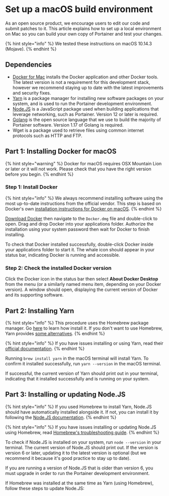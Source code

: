 # Set up a macOS build environment

As an open source product, we encourage users to edit our code and submit patches to it.  This article explains how to set up a local environment on Mac so you can build your own copy of Portainer and test your changes.

{% hint style="info" %}
We tested these instructions on macOS 10.14.3 (Mojave).
{% endhint %}

## Dependencies

* [Docker for Mac](https://www.docker.com/products/docker-desktop) installs the Docker application and other Docker tools. The latest version is not a requirement for this development stack, however we recommend staying up to date with the latest improvements and security fixes.
* [Yarn](https://yarnpkg.com/en/docs/install#mac-stable) is a package manager for installing new software packages on your system, and is used to run the Portainer development environment.
* [Node.JS](https://nodejs.org/en/download/) is a JavaScript package used when building applications that leverage networking, such as Portainer. Version 12 or later is required.
* ​[Golang](https://golang.org/dl/) is the open source language that we use to build the majority of Portainer software. Version 1.17 of Golang is required.
* Wget is a package used to retrieve files using common internet protocols such as HTTP and FTP.

## Part 1: Installing Docker for macOS

{% hint style="warning" %}
Docker for macOS requires OSX Mountain Lion or later or it will not work. Please check that you have the right version before you begin.
{% endhint %}

### Step 1: Install Docker

{% hint style="info" %}
We always recommend installing software using the most up-to-date instructions from the official vendor. This step is based on Docker's own [installation instructions for Docker on macOS](https://runnable.com/docker/install-docker-on-macos).
{% endhint %}

[Download Docker](https://www.docker.com/products/docker-desktop) then navigate to the `Docker.dmg` file and double-click to open. Drag and drop Docker into your applications folder. Authorize the installation using your system password then wait for Docker to finish installing.

To check that Docker installed successfully, double-click Docker inside your applications folder to start it. The whale icon should appear in your status bar, indicating Docker is running and accessible.

### Step 2: Check the installed Docker version

Click the Docker icon in the status bar then select **About Docker Desktop** from the menu (or a similarly named menu item, depending on your Docker version). A window should open, displaying the current version of Docker and its supporting software.

## Part 2: Installing Yarn

{% hint style="info" %}
This procedure uses the Homebrew package manager. Go [here](https://brew.sh) to learn how install it. If you don't want to use Homebrew, Yarn provides [some alternatives](https://yarnpkg.com/en/docs/install#mac-stable).
{% endhint %}

{% hint style="info" %}
If you have issues installing or using Yarn, read their [official documentation](https://yarnpkg.com/en/docs/install#mac-stable).
{% endhint %}

Running `brew install yarn` in the macOS terminal will install Yarn. To confirm it installed successfully, run `yarn --version` in the macOS terminal.

If successful, the current version of Yarn should print out in your terminal, indicating that it installed successfully and is running on your system.

## Part 3: Installing or updating Node.JS

{% hint style="info" %}
If you used Homebrew to install Yarn, Node.JS should have automatically installed alongside it.  If not, you can install it by following the [Node.JS documentation](https://nodejs.org/en/download/).
{% endhint %}

{% hint style="info" %}
If you have issues installing or updating Node.JS using Homebrew, read [Homebrew's troubleshooting guide](https://docs.brew.sh/Common-Issues).
{% endhint %}

To check if Node.JS is installed on your system, run `node --version` in your terminal. The current version of Node.JS should print out. If the version is version 6 or later, updating it to the latest version is optional (but we recommend it because it's good practice to stay up to date).

If you are running a version of Node.JS that is older than version 6, you must upgrade in order to run the Portainer development environment.

If Homebrew was installed at the same time as Yarn (using Homebrew), follow these steps to update Node.JS:
